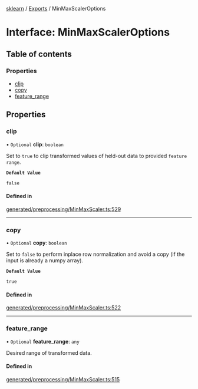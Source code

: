 [sklearn](../readme.md) / [Exports](../modules.md) / MinMaxScalerOptions

# Interface: MinMaxScalerOptions

## Table of contents

### Properties

- [clip](MinMaxScalerOptions.md#clip)
- [copy](MinMaxScalerOptions.md#copy)
- [feature\_range](MinMaxScalerOptions.md#feature_range)

## Properties

### clip

• `Optional` **clip**: `boolean`

Set to `true` to clip transformed values of held-out data to provided `feature range`.

**`Default Value`**

`false`

#### Defined in

[generated/preprocessing/MinMaxScaler.ts:529](https://github.com/transitive-bullshit/scikit-learn-ts/blob/367336a/packages/sklearn/src/generated/preprocessing/MinMaxScaler.ts#L529)

___

### copy

• `Optional` **copy**: `boolean`

Set to `false` to perform inplace row normalization and avoid a copy (if the input is already a numpy array).

**`Default Value`**

`true`

#### Defined in

[generated/preprocessing/MinMaxScaler.ts:522](https://github.com/transitive-bullshit/scikit-learn-ts/blob/367336a/packages/sklearn/src/generated/preprocessing/MinMaxScaler.ts#L522)

___

### feature\_range

• `Optional` **feature\_range**: `any`

Desired range of transformed data.

#### Defined in

[generated/preprocessing/MinMaxScaler.ts:515](https://github.com/transitive-bullshit/scikit-learn-ts/blob/367336a/packages/sklearn/src/generated/preprocessing/MinMaxScaler.ts#L515)
